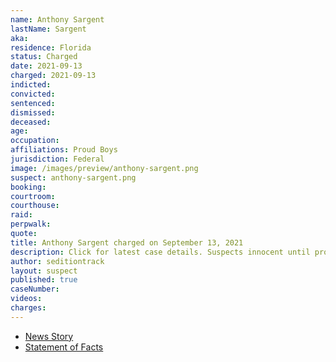 ```yaml
---
name: Anthony Sargent
lastName: Sargent
aka:
residence: Florida
status: Charged
date: 2021-09-13
charged: 2021-09-13
indicted:
convicted:
sentenced:
dismissed:
deceased:
age:
occupation:
affiliations: Proud Boys
jurisdiction: Federal
image: /images/preview/anthony-sargent.png
suspect: anthony-sargent.png
booking:
courtroom:
courthouse:
raid:
perpwalk:
quote:
title: Anthony Sargent charged on September 13, 2021
description: Click for latest case details. Suspects innocent until proven guilty.
author: seditiontrack
layout: suspect
published: true
caseNumber:
videos:
charges:
---
```


- [News Story](https://twitter.com/ryanjreilly/status/1440346134887559178)
- [Statement of Facts](https://www.documentcloud.org/documents/21066374-anthony-sargent)
